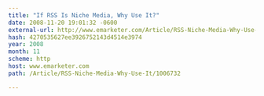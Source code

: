 ```yaml
---
title: "If RSS Is Niche Media, Why Use It?"
date: 2008-11-20 19:01:32 -0600
external-url: http://www.emarketer.com/Article/RSS-Niche-Media-Why-Use-It/1006732
hash: 4270535627ee3926752143d4514e3974
year: 2008
month: 11
scheme: http
host: www.emarketer.com
path: /Article/RSS-Niche-Media-Why-Use-It/1006732

---
```



